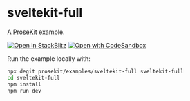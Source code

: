 # sveltekit-full

A [ProseKit](https://prosekit.dev) example.

[![Open in StackBlitz](https://developer.stackblitz.com/img/open_in_stackblitz.svg)](https://stackblitz.com/github/prosekit/examples/tree/master/sveltekit-full)
[![Open with CodeSandbox](https://assets.codesandbox.io/github/button-edit-lime.svg)](https://codesandbox.io/p/sandbox/github/prosekit/examples/tree/master/sveltekit-full)

Run the example locally with:

```bash
npx degit prosekit/examples/sveltekit-full sveltekit-full
cd sveltekit-full
npm install
npm run dev
```
